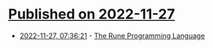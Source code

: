 # [Published on 2022-11-27](index.md)

* [2022-11-27, 07:36:21](https://news.ycombinator.com/item?id=33761193) - [The Rune Programming Language](https://github.com/google/rune)
